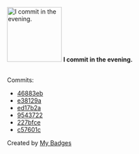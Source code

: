 <img src="https://my-badges.github.io/my-badges/evening-commits.png" alt="I commit in the evening." title="I commit in the evening." width="128">
<strong>I commit in the evening.</strong>
<br><br>

Commits:

- <a href="https://github.com/ksysoev/mcp-go-tools/commit/46883ebca798cea44c93e37e17240d2f2a793320">46883eb</a>
- <a href="https://github.com/ksysoev/mcp-go-tools/commit/e38129a528820ea2ca2e1fcb4d6609b6439697ec">e38129a</a>
- <a href="https://github.com/ksysoev/mcp-go-tools/commit/ed17b2addaeb07c34b68361acf337cd791609072">ed17b2a</a>
- <a href="https://github.com/ksysoev/mcp-go-tools/commit/95437228cb5150a81a1acdadf2a61f47b9257df6">9543722</a>
- <a href="https://github.com/ksysoev/mcp-go-tools/commit/227bfce105250e2961e8dabb5c26d73106fbdf64">227bfce</a>
- <a href="https://github.com/ksysoev/mcp-go-tools/commit/c57601cae39e3c5386c464796302d2f742fd5e7c">c57601c</a>


Created by <a href="https://github.com/my-badges/my-badges">My Badges</a>